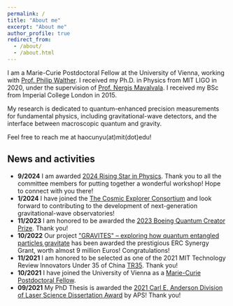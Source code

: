 ```yaml
---
permalink: /
title: "About me"
excerpt: "About me"
author_profile: true
redirect_from: 
  - /about/
  - /about.html
---
```

I am a Marie-Curie Postdoctoral Fellow at the University of Vienna, working with [Prof. Philip Walther](https://walther.univie.ac.at/). 
I received my Ph.D. in Physics from MIT LIGO in 2020, under the supervision of [Prof. Nergis Mavalvala](https://physics.mit.edu/faculty/nergis-mavalvala/). I received my BSc from Imperial College London in 2015. 

My research is dedicated to quantum-enhanced precision measurements for fundamental physics, including gravitational-wave detectors, and the interface between macroscopic quantum and gravity.

Feel free to reach me at haocunyu(at)mit(dot)edu!


## News and activities
* **9/2024** I am awarded [2024 Rising Star in Physics](https://www.physics.columbia.edu/content/2024-rising-stars-physics-workshop). Thank you to all the committee members for putting together a wonderful workshop! Hope to connect with you there!
* **1/2024** I have joined the [The Cosmic Explorer Consortium](https://cosmicexplorer.org/consortium.html) and look forward to contributing to the development of next-generation gravitational-wave observatories!
* **11/2023** I am honored to be awarded the [2023 Boeing Quantum Creator Prize](https://chicagoquantum.org/education-and-training/2023-boeing-quantum-creators-prize-winners). Thank you!
* **10/2022** Our project ["GRAVITES" – exploring how quantum entangled particles gravitate](https://medienportal.univie.ac.at/en/media/recent-press-releases/detailansicht-en/artikel/erc-synergy-grant-for-shining-light-on-the-interplay-between-gravity-and-the-quantum-world/) has been awarded the prestigious ERC Synergy Grant, worth almost 9 million Euros! Congratulations!
* **11/2021** I am honored to be selected as one of the 2021 MIT Technology Review Innovators Under 35 of China [TR35](https://www.innovatorsunder35.com/the-list/haocun-yu/). Thank you!
* **10/2021** I have joined the University of Vienna as a [Marie-Curie Postdoctoral Fellow](https://marie-sklodowska-curie-actions.ec.europa.eu/actions/postdoctoral-fellowships).
* **09/2021** My PhD Thesis is awarded the [2021 Carl E. Anderson Division of Laser Science Dissertation Award](https://www.aps.org/funding-recognition/award/anderson-dissertation) by APS! Thank you!


  
<!---

I will be in Chicago for the [2023 Chicago Quantum Summit](https://chicagoquantum.org/events/2023-chicago-quantum-summit) and the Quantum Creator Symposium. 

* **8/3/2023** It was really fun giving a Spark talk at the Challenge Institute of Quantum Computing ([CIQC](https://ciqc.berkeley.edu/)) quantum gathering. Such a wonderful way to integrate myself in a great quantum community. <img src="/images/CIQC_site.png" alt="Addressing connectivity challenges in quantum hardware">
* **7/19/2023** It has been a pleasure attending the [QuNeW workshop](https://quantumnetworksworkshop2.splashthat.com/) where I presented preliminary results on color centers in silicon. It was really nice networking with many experts in my first quantum networking workshop/conference.

I am dedicated to pushing the boundaries of quantum technology and unlocking its potential for solving complex problems in information processing and fundamental sciences. My research focuses on developing cutting-edge quantum hardware to overcome the limitations of existing solid-state quantum platforms and explore uncharted territories in physics research. Having previously introduced long-range connectivity to superconducting circuit architectures, I am now a Miller Fellow, investigating innovative telecom-band quantum emitters in the mature silicon host material. Combining my background in micro- and nano-photonic devices, I am interested in creating robust, scalable quantum processors that can simulate many-body physics and drive advancements in both practical applications and theoretical understanding.

I have been fortunate to have collaborated with outstanding mentors/colleagues from around the world, including [Oskar Painter](https://painterlab.caltech.edu/faculty/), [Soonwon Choi](https://physics.mit.edu/faculty/soonwon-choi/), [Alejandro González-Tudela](https://sites.google.com/view/gonzaleztudela), [Kerry Vahala](https://vahala.caltech.edu/people), [Yun-Feng Xiao](http://researchgroups.pku.edu.cn/microcavity/en/zdylm/12811/list/index.htm), and [Wenshan Cai](https://cailab.gatech.edu/group.html).



## News and activities
* **11/14/2023** I am honored to be awarded the Boeing [Quantum Creator Prize](https://chicagoquantum.org/education-and-training/quantum-creators-prize#:~:text=The%20prize%20promotes%20researchers%20whose,a%20broad%20range%20of%20backgrounds.). I will be in Chicago for the [2023 Chicago Quantum Summit](https://chicagoquantum.org/events/2023-chicago-quantum-summit) and the Quantum Creator Symposium. Hope to connect with you there!
* **8/3/2023** It was really fun giving a Spark talk at the Challenge Institute of Quantum Computing ([CIQC](https://ciqc.berkeley.edu/)) quantum gathering. Such a wonderful way to integrate myself in a great quantum community. <img src="/images/CIQC_site.png" alt="Addressing connectivity challenges in quantum hardware">
* **7/19/2023** It has been a pleasure attending the [QuNeW workshop](https://quantumnetworksworkshop2.splashthat.com/) where I presented preliminary results on color centers in silicon. It was really nice networking with many experts in my first quantum networking workshop/conference.
* **5/22/2023** I was awarded [2023 Rising Star in Physics](https://physics.berkeley.edu/2023-rising-stars-physics-workshop). Thank you, all the committe members, for putting together a wonderful workshop!
* **4/3/2023** I will be visiting Columbia University and giving a seminar "Superconducting Circuit Architectures Based on Light-Matter Interactions".
* **3/28/2023** I have joined UC Berkeley as a [Miller research fellow](https://miller.berkeley.edu/about) working with  [Alp Sipahigil](https://quantumdevices.berkeley.edu/). 
* **2/21/2023** I have passed my thesis defense with the title "Superconducting circuit architectures based on waveguide quantum electromagnetics" and become Dr. Zhang! 
* **1/20/2023** Our manuscript ''A superconducting quantum simulator based
on a photonic-bandgap metamaterial'' is published in Science as a Research Article! [*Science* **379**, 6629 (2023)](https://www.science.org/doi/10.1126/science.ade7651).
* **12/15/2022** I'm giving an invited talk at the QuantumFest (Harvard Quantum Initiative)  titled "A scalable superconducting quantum architecture with long-range connectivity". 
* **9/16/2022** I'm giving an invited special seminar at Stanford University  titled "A scalable superconducting quantum architecture with long-range connectivity". 
* **9/9/2022** I'm giving an invited talk at the [IQIM Seminar](https://qse.caltech.edu/talks/iqim-postdoctoral-and-graduate-student-seminar-90270) (Caltech)  titled "A scalable superconducting quantum architecture with long-range connectivity". 
* **9/2/2022** I'm giving an invited talk at the [joint seminar](https://calendar.hkust.edu.hk/events/joint-seminar-hkust-ece-department-and-ieee-hk-edssc-joint-chapter-scalable-superconducting) by HKUST ECE and IEEE HKED/SSC  titled "A scalable superconducting quantum architecture with long-range connectivity" on September 2nd (HK time) via Zoom. 
* **8/24/2022** I'm giving an invited talk at the [AMI/QI seminar](http://amophysics.berkeley.edu/current-listings/2022/8/24/amoqi-290f-xueyue-zhang-caltech) (UC Berkeley)  titled "A scalable superconducting quantum architecture with long-range connectivity". 
* **8/15/2022** I'm giving an invited special seminar in Prof. [Liang Jiang](https://pme.uchicago.edu/group/jiang-group)'s group at University of Chicago  titled "A scalable superconducting quantum architecture with long-range connectivity". Thank you, Liang, for inviting me!
* **7/12/2022** I'm giving an invited special seminar in Prof. [Norman Yao](https://quantumoptics.physics.berkeley.edu/)'s group at UC Berkeley  titled "A scalable superconducting quantum architecture with long-range connectivity". Thank you, Norm, for inviting me!
-->
